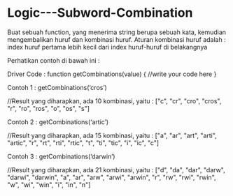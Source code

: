 # Logic---Subword-Combination

Buat sebuah function, yang menerima string berupa sebuah kata, kemudian mengembalikan huruf dan kombinasi huruf. Aturan kombinasi huruf adalah : index huruf pertama lebih kecil dari index huruf-huruf di belakangnya

Perhatikan contoh di bawah ini :

Driver Code :
function getCombinations(value) {
	//write your code here
}

Contoh 1 :
getCombinations(‘cros’)

//Result yang diharapkan, ada 10 kombinasi, yaitu :
["c", "cr", "cro", "cros", "r", "ro", "ros", "o", "os", "s"]



Contoh 2 :
getCombinations(‘artic’)

//Result yang diharapkan, ada 15 kombinasi, yaitu :
["a", "ar", "art", "arti", "artic", "r", "rt", "rti", "rtic", "t", "ti", "tic", "i", "ic", "c"]



Contoh 3 :
getCombinations(‘darwin’)

//Result yang diharapkan, ada 21 kombinasi, yaitu :
["d", "da", "dar", "darw", "darwi", "darwin", "a", "ar", "arw", "arwi", "arwin", "r", "rw", "rwi", "rwin", "w", "wi", "win", "i", "in", "n"]
